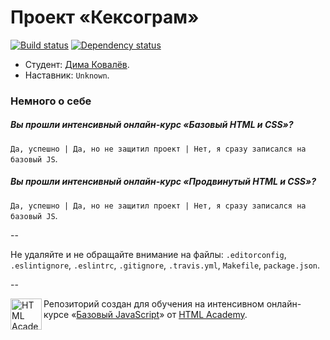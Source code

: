 # Проект «Кексограм»

[![Build status][travis-image]][travis-url]
[![Dependency status][dependency-image]][dependency-url]

* Студент: [Дима Ковалёв](https://htmlacademy.ru/profile/id38378).
* Наставник: `Unknown`.

### Немного о себе

##### Вы прошли интенсивный онлайн-курс «Базовый HTML и CSS»?
`Да, успешно | Да, но не защитил проект | Нет, я сразу записался на базовый JS`.

##### Вы прошли интенсивный онлайн-курс «Продвинутый HTML и CSS»?
`Да, успешно | Да, но не защитил проект | Нет, я сразу записался на базовый JS`.

--

Не удаляйте и не обращайте внимание на файлы: `.editorconfig`, `.eslintignore`, `.eslintrc`, `.gitignore`, `.travis.yml`, `Makefile`, `package.json`.

--

<a href="https://htmlacademy.ru/js_intensive"><img align="left" width="50" height="50" title="HTML Academy" src="https://htmlacademy.ru/static/img/logo-github-javascript.svg"></a>

Репозиторий создан для обучения на интенсивном онлайн-курсе «[Базовый JavaScript](https://htmlacademy.ru/js_intensive)» от [HTML Academy](https://htmlacademy.ru).

[travis-image]: https://travis-ci.org/js-htmlacademy/38378-keksogram.svg?branch=master
[travis-url]: https://travis-ci.org/js-htmlacademy/38378-keksogram
[dependency-image]: https://david-dm.org/js-htmlacademy/38378-keksogram.svg?style=flat-square
[dependency-url]: https://david-dm.org/js-htmlacademy/38378-keksogram
